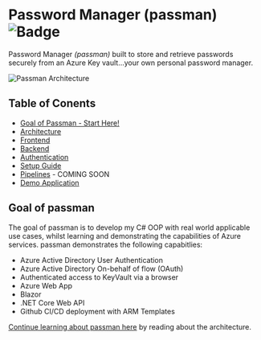 # Password Manager (passman) ![Badge](https://github.com/willjonesazureadmin/passwordmanager/actions/workflows/deploy-production.yml/badge.svg) 

Password Manager *(passman)* built to store and retrieve passwords securely from an Azure Key vault...your own personal password manager.

![Passman Architecture](/docs/images/passman.png)

## Table of Conents

* [Goal of Passman - Start Here!](#goal-of-passman)
* [Architecture](/docs/architecture/readme.md)
* [Frontend](/docs/architecture/frontend/readme.md)
* [Backend](/docs/architecture/backend/readme.md)
* [Authentication](/docs/architecture/auth/readme.md)
* [Setup Guide](/docs/setup/readme.md)
* [Pipelines](/docs/pipelines/readme.md) - COMING SOON
* [Demo Application](https://passman.azureadmin.co.uk)

## Goal of passman 
The goal of passman is to develop my C# OOP with real world applicable use cases, whilst learning and demonstrating the capabilities of Azure services. passman demonstrates the following capabitlies:

* Azure Active Directory User Authentication
* Azure Active Directory On-behalf of flow (OAuth)
* Authenticated access to KeyVault via a browser
* Azure Web App
* Blazor
* .NET Core Web API
* Github CI/CD deployment with ARM Templates

[Continue learning about passman here](/docs/architecture/readme.md) by reading about the architecture.

